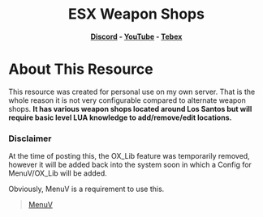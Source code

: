 <h1 align='center'>ESX Weapon Shops</a></h1>
<p align='center'><b><a href='https://discord.com/invite/alv'>Discord</a> - <a href='https://www.youtube.com/channel/UCdR62xP0pcfBFgSQvaIfjzA'>YouTube</a> - <a href='https://alv-gg.tebex.io'>Tebex</a></b></h5>

# About This Resource

This resource was created for personal use on my own server. That is the whole reason it is not very configurable compared to alternate weapon shops.
**It has various weapon shops located around Los Santos but will require basic level LUA knowledge to add/remove/edit locations.**

### Disclaimer

At the time of posting this, the OX_Lib feature was temporarily removed, however it will be added back into the system soon in which a Config for MenuV/OX_Lib will be added.

Obviously, MenuV is a requirement to use this.
> [MenuV](https://github.com/ThymonA/menuv/releases/tag/v1.4.1)
